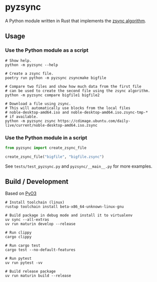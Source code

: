 # pyzsync

A Python module written in Rust that implements the [zsync algorithm](http://zsync.moria.org.uk).

## Usage

### Use the Python module as a script
```shell
# Show help.
python -m pyzsync --help

# Create a zsync file.
poetry run python -m pyzsync zsyncmake bigfile

# Compare two files and show how much data from the first file
# can be used to create the second file using the zsync algorithm.
python -m pyzsync compare bigfile1 bigfile2

# Download a file using zsync.
# This will automatically use blocks from the local files
# noble-desktop-amd64.iso and noble-desktop-amd64.iso.zsync-tmp-*
# if available.
python -m pyzsync zsync https://cdimage.ubuntu.com/daily-live/current/noble-desktop-amd64.iso.zsync
```

### Use the Python module in a script
```python
from pyzsync import create_zsync_file

create_zsync_file("bigfile", "bigfile.zsync")
```

See `tests/test_pyzsync.py` and `pyzsync/__main__.py` for more examples.


## Build / Development
Based on [PyO3](https://pyo3.rs)

```
# Install toolchain (linux)
rustup toolchain install beta-x86_64-unknown-linux-gnu

# Build package in debug mode and install it to virtualenv
uv sync --all-extras
uv run maturin develop --release

# Run clippy
cargo clippy

# Run cargo test
cargo test --no-default-features

# Run pytest
uv run pytest -vv

# Build release package
uv run maturin build --release
```
